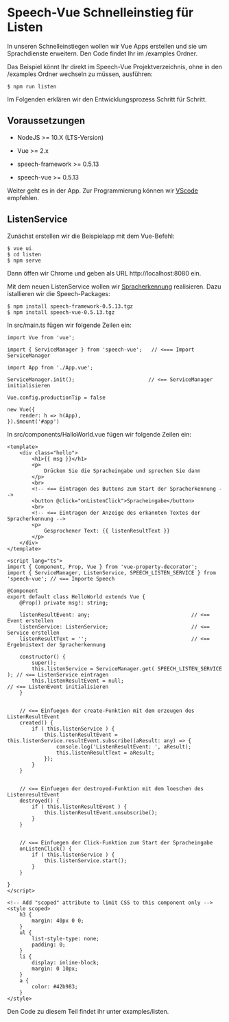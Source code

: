 # Speech-Vue Schnelleinstieg für Listen

In unseren Schnelleinstiegen wollen wir Vue Apps erstellen und sie um Sprachdienste erweitern. Den Code findet Ihr im /examples Ordner.

Das Beispiel könnt Ihr direkt im Speech-Vue Projektverzeichnis, ohne in den /examples Ordner wechseln zu müssen, ausführen:

	$ npm run listen

Im Folgenden erklären wir den Entwicklungsprozess Schritt für Schritt.


## Voraussetzungen

* NodeJS >= 10.X (LTS-Version)
* Vue >= 2.x

* speech-framework >= 0.5.13
* speech-vue >= 0.5.13


Weiter geht es in der App. Zur Programmierung können wir [VScode](https://code.visualstudio.com/) empfehlen.

## ListenService

Zunächst erstellen wir die Beispielapp mit dem Vue-Befehl:

    $ vue ui
    $ cd listen
    $ npm serve

Dann öffen wir Chrome und geben als URL http://localhost:8080 ein.

Mit dem neuen ListenService wollen wir [Spracherkennung](https://de.wikipedia.org/wiki/Spracherkennung) realisieren. Dazu istallieren wir die Speech-Packages:

    $ npm install speech-framework-0.5.13.tgz  
    $ npm install speech-vue-0.5.13.tgz


In src/main.ts fügen wir folgende Zeilen ein:


    import Vue from 'vue';

    import { ServiceManager } from 'speech-vue';   // <=== Import ServiceManager

    import App from './App.vue';

    ServiceManager.init();                        // <== ServiceManager initialisieren

    Vue.config.productionTip = false

    new Vue({
        render: h => h(App),
    }).$mount('#app')


In src/components/HalloWorld.vue fügen wir folgende Zeilen ein:


    <template>
        <div class="hello">
            <h1>{{ msg }}</h1>
            <p>
                Drücken Sie die Spracheingabe und sprechen Sie dann
            </p>
            <br>
            <!-- <== Eintragen des Buttons zum Start der Spracherkennung -->
            <button @click="onListenClick">Spracheingabe</button>
            <br>
            <!-- <== Eintragen der Anzeige des erkannten Textes der Spracherkennung -->
            <p>
                Gesprochener Text: {{ listenResultText }}
            </p>
        </div>
    </template>

    <script lang="ts">
    import { Component, Prop, Vue } from 'vue-property-decorator';
    import { ServiceManager, ListenService, SPEECH_LISTEN_SERVICE } from 'speech-vue'; // <== Importe Speech

    @Component
    export default class HelloWorld extends Vue {
        @Prop() private msg!: string;

        listenResultEvent: any;                                 // <== Event erstellen
        listenService: ListenService;                           // <== Service erstellen
        listenResultText = '';                                  // <== Ergebnistext der Spracherkennung

        constructor() {
            super();
            this.listenService = ServiceManager.get( SPEECH_LISTEN_SERVICE ); // <== ListenService eintragen
            this.listenResultEvent = null;                                    // <== ListenEvent initialisieren
        }


        // <== Einfuegen der create-Funktion mit dem erzeugen des ListenResultEvent 
        created() {
            if ( this.listenService ) {
                this.listenResultEvent = this.listenService.resultEvent.subscribe((aResult: any) => {
                    console.log('ListenResultEvent: ', aResult);
                    this.listenResultText = aResult;
                });
            }
        }


        // <== Einfuegen der destroyed-Funktion mit dem loeschen des ListenresultEvent
        destroyed() {
            if ( this.listenResultEvent ) {
                this.listenResultEvent.unsubscribe();
            }
        }


        // <== Einfuegen der Click-Funktion zum Start der Spracheingabe
        onListenClick() {
            if ( this.listenService ) {
                this.listenService.start();
            }
        }

    }
    </script>

    <!-- Add "scoped" attribute to limit CSS to this component only -->
    <style scoped>
        h3 {
            margin: 40px 0 0;
        }
        ul {
            list-style-type: none;
            padding: 0;
        }
        li {
            display: inline-block;
            margin: 0 10px;
        }
        a {
            color: #42b983;
        }
    </style>


Den Code zu diesem Teil findet ihr unter examples/listen.
